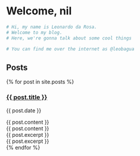 # Welcome, nil
```ruby 
# Hi, my name is Leonardo da Rosa.
# Welcome to my blog.
# Here, we're gonna talk about some cool things

# You can find me over the internet as @leobagua
```

## Posts
{% for post in site.posts %}
<h3>
  <a href="{{ post.url }}">{{ post.title }}</a>
</h3>
<p class="author">
  <span class="date">{{ post.date }}</span>
</p>
<div class="highlight">
  {{ post.content }}
</div>
<div>
  {{ post.content }}
</div>
<div class="highlight">
  {{ post.excerpt }}
</div>
<div>
  {{ post.excerpt }}
</div>
{% endfor %}
